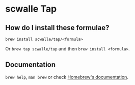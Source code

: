 # scwalle Tap

## How do I install these formulae?

`brew install scwalle/tap/<formula>`

Or `brew tap scwalle/tap` and then `brew install <formula>`.

## Documentation

`brew help`, `man brew` or check [Homebrew's documentation](https://docs.brew.sh).
